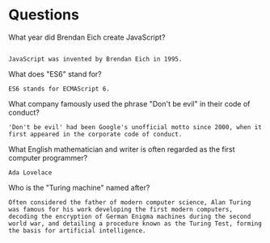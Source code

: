 # Questions

What year did Brendan Eich create JavaScript?

```

JavaScript was invented by Brendan Eich in 1995.
```

What does "ES6" stand for?

```
ES6 stands for ECMAScript 6.
```

What company famously used the phrase "Don't be evil" in their code of conduct?

```
'Don't be evil' had been Google's unofficial motto since 2000, when it first appeared in the corporate code of conduct.
```

What English mathematician and writer is often regarded as the first computer programmer?

```
Ada Lovelace 
```

Who is the "Turing machine" named after?

```
Often considered the father of modern computer science, Alan Turing was famous for his work developing the first modern computers, decoding the encryption of German Enigma machines during the second world war, and detailing a procedure known as the Turing Test, forming the basis for artificial intelligence.
```
